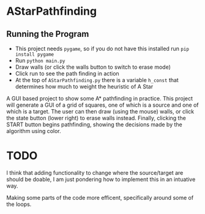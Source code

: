 # AStarPathfinding

## Running the Program
* This project needs `pygame`, so if you do not have this installed run `pip
  install pygame`
* Run `python main.py`
* Draw walls (or click the walls button to switch to erase mode)
* Click run to see the path finding in action
* At the top of `AStarPathfinding.py` there is a variable `h_const` that
  determines how much to weight the heuristic of A Star

A GUI based project to show some A* pathfinding in practice. This project will generate a GUI of a grid of squares, one of which is a source and one of which is a target. The user can then draw (using the mouse) walls, or click the state button (lower right) to erase walls instead. Finally, clicking the START button begins pathfinding, showing the decisions made by the algorithm using color.

# TODO
I think that adding functionality to change where the source/target are should be doable, I am just pondering how to implement this in an intuative way.

Making some parts of the code more efficent, specifically around some of the loops.
